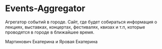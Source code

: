 # Events-Aggregator
Агрегатор событий в городе. Сайт, где будет собираться информация о лекциях, выставках, концертах, фестивалях, квизах и т.п, которые проводятся в городе в ближайшее время.

Мартинович Екатерина и Яровая Екатерина
